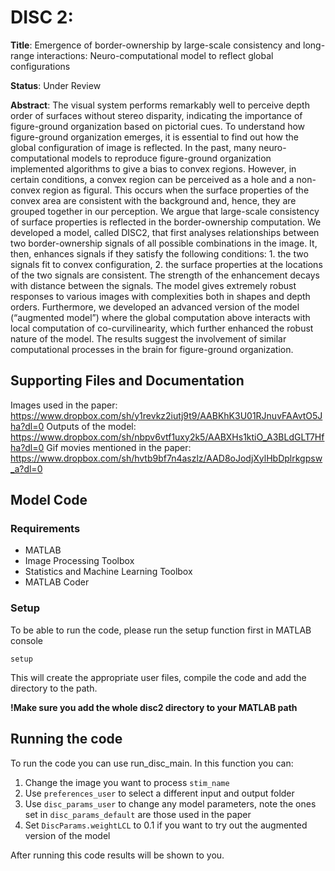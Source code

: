 # DISC 2: 

**Title**: Emergence of border-ownership by large-scale consistency and long-range interactions: Neuro-computational model to reflect global configurations

**Status**: Under Review

**Abstract**:
The visual system performs remarkably well to perceive depth order of surfaces without stereo disparity, indicating the importance of figure-ground organization based on pictorial cues. To understand how figure-ground organization emerges, it is essential to find out how the global configuration of image is reflected. In the past, many neuro-computational models to reproduce figure-ground organization implemented algorithms to give a bias to convex regions. However, in certain conditions, a convex region can be perceived as a hole and a non-convex region as figural. This occurs when the surface properties of the convex area are consistent with the background and, hence, they are grouped together in our perception. We argue that large-scale consistency of surface properties is reflected in the border-ownership computation. We developed a model, called DISC2, that first analyses relationships between two border-ownership signals of all possible combinations in the image. It, then, enhances signals if they satisfy the following conditions: 1. the two signals fit to convex configuration, 2. the surface properties at the locations of the two signals are consistent. The strength of the enhancement decays with distance between the signals. The model gives extremely robust responses to various images with complexities both in shapes and depth orders. Furthermore, we developed an advanced version of the model (“augmented model”) where the global computation above interacts with local computation of co-curvilinearity, which further enhanced the robust nature of the model. The results suggest the involvement of similar computational processes in the brain for figure-ground organization.

## Supporting Files and Documentation

Images used in the paper: https://www.dropbox.com/sh/y1revkz2iutj9t9/AABKhK3U01RJnuvFAAvtO5Jha?dl=0
Outputs of the model: https://www.dropbox.com/sh/nbpv6vtf1uxy2k5/AABXHs1ktiO_A3BLdGLT7Hfha?dl=0
Gif movies mentioned in the paper: https://www.dropbox.com/sh/hvtb9bf7n4aszlz/AAD8oJodjXylHbDplrkgpsw_a?dl=0

## Model Code

### Requirements
- MATLAB
- Image Processing Toolbox
- Statistics and Machine Learning Toolbox
- MATLAB Coder

### Setup
To be able to run the code, please run the setup function first in MATLAB console
```
setup
```
This will create the appropriate user files, compile the code and add the directory to the path.

**!Make sure you add the whole disc2 directory to your MATLAB path**

## Running the code
To run the code you can use run_disc_main. In this function you can:
1. Change the image you want to process `stim_name`
2. Use `preferences_user` to select a different input and output folder
3. Use `disc_params_user` to change any model parameters, note the ones set in `disc_params_default` are those used in the paper
4. Set `DiscParams.weightLCL` to 0.1 if you want to try out the augmented version of the model

After running this code results will be shown to you.

